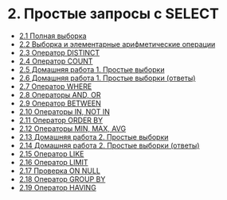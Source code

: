 # 2. Простые запросы с SELECT

- [2.1 Полная выборка](./2.1%20Full%20sample)
- [2.2 Выборка и элементарные арифметические операции](./2.2%20Sampling%20and%20elementary%20arithmetic%20operations)
- [2.3 Оператор DISTINCT](2.3%20Operator%20DISTINCT)
- [2.4 Оператор COUNT](2.4%20Operator%20COUNT)
- [2.5 Домашняя работа 1. Простые выборки](./2.5%20Homework%201)
- [2.6 Домашняя работа 1. Простые выборки (ответы)](./2.6%20Homework%201%20(answers))
- [2.7 Оператор WHERE](./2.7%20Operator%20WHERE)
- [2.8 Операторы AND, OR](./2.8%20Operators%20AND,%20OR)
- [2.9 Оператор BETWEEN](./2.9%20Operator%20BETWEEN)
- [2.10 Операторы IN, NOT IN](./2.10%20Operators%20IN,%20NOT%20IN)
- [2.11 Оператор ORDER BY](./2.11%20Operator%20ORDER%20BY)
- [2.12 Операторы MIN, MAX, AVG](2.12%20Operators%20MIN,%20MAX,%20AVG,%20SUM)
- [2.13 Домашняя работа 2. Простые выборки](2.13%20Homework%202)
- [2.14 Домашняя работа 2. Простые выборки (ответы)](2.14%20Homework%202%20(answers))
- [2.15 Оператор LIKE](2.15%20Operator%20LIKE)
- [2.16 Оператор LIMIT](2.16%20Operator%20LIMIT)
- [2.17 Проверка ON NULL](2.17%20Check%20ON%20NULL)
- [2.18 Оператор GROUP BY](2.18%20Operator%20GROUP%20BY)
- [2.19 Оператор HAVING](2.19%20Operator%20HAVING)
